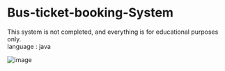 # Bus-ticket-booking-System
This system is not completed, and everything is for educational purposes only.<br>
language : java

![image](https://user-images.githubusercontent.com/63746091/154163879-edc5e9c3-25cf-435b-8238-29e10c976f0a.png)
